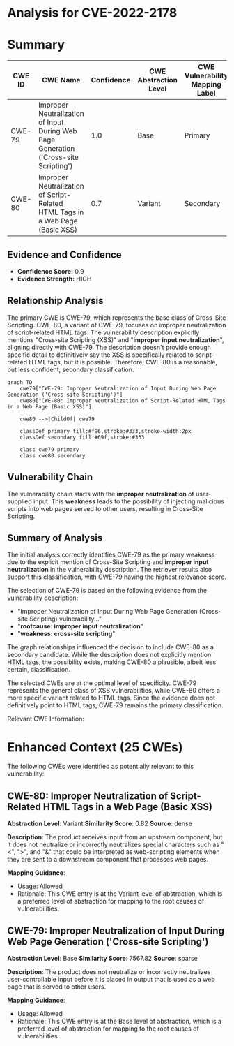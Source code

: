 # Analysis for CVE-2022-2178

# Summary
| CWE ID | CWE Name | Confidence | CWE Abstraction Level | CWE Vulnerability Mapping Label | CWE-Vulnerability Mapping Notes |
|---|---|---|---|---|---|
| CWE-79 | Improper Neutralization of Input During Web Page Generation ('Cross-site Scripting') | 1.0 | Base | Primary | Allowed |
| CWE-80 | Improper Neutralization of Script-Related HTML Tags in a Web Page (Basic XSS) | 0.7 | Variant | Secondary | Allowed |

## Evidence and Confidence

*   **Confidence Score:** 0.9
*   **Evidence Strength:** HIGH

## Relationship Analysis
The primary CWE is CWE-79, which represents the base class of Cross-Site Scripting. CWE-80, a variant of CWE-79, focuses on improper neutralization of script-related HTML tags. The vulnerability description explicitly mentions "Cross-site Scripting (XSS)" and "**improper input neutralization**", aligning directly with CWE-79. The description doesn't provide enough specific detail to definitively say the XSS is specifically related to script-related HTML tags, but it is possible. Therefore, CWE-80 is a reasonable, but less confident, secondary classification.

```mermaid
graph TD
    cwe79["CWE-79: Improper Neutralization of Input During Web Page Generation ('Cross-site Scripting')"]
    cwe80["CWE-80: Improper Neutralization of Script-Related HTML Tags in a Web Page (Basic XSS)"]
    
    cwe80 -->|ChildOf| cwe79
    
    classDef primary fill:#f96,stroke:#333,stroke-width:2px
    classDef secondary fill:#69f,stroke:#333
    
    class cwe79 primary
    class cwe80 secondary
```

## Vulnerability Chain
The vulnerability chain starts with the **improper neutralization** of user-supplied input. This **weakness** leads to the possibility of injecting malicious scripts into web pages served to other users, resulting in Cross-Site Scripting.

## Summary of Analysis
The initial analysis correctly identifies CWE-79 as the primary weakness due to the explicit mention of Cross-Site Scripting and **improper input neutralization** in the vulnerability description. The retriever results also support this classification, with CWE-79 having the highest relevance score.

The selection of CWE-79 is based on the following evidence from the vulnerability description:

*   "Improper Neutralization of Input During Web Page Generation (Cross-site Scripting) vulnerability..."
*   "**rootcause: improper input neutralization**"
*   "**weakness: cross-site scripting**"

The graph relationships influenced the decision to include CWE-80 as a secondary candidate. While the description does not explicitly mention HTML tags, the possibility exists, making CWE-80 a plausible, albeit less certain, classification.

The selected CWEs are at the optimal level of specificity. CWE-79 represents the general class of XSS vulnerabilities, while CWE-80 offers a more specific variant related to HTML tags. Since the evidence does not definitively point to HTML tags, CWE-79 remains the primary classification.

Relevant CWE Information:

# Enhanced Context (25 CWEs)
The following CWEs were identified as potentially relevant to this vulnerability:

## CWE-80: Improper Neutralization of Script-Related HTML Tags in a Web Page (Basic XSS)
**Abstraction Level**: Variant
**Similarity Score**: 0.82
**Source**: dense

**Description**:
The product receives input from an upstream component, but it does not neutralize or incorrectly neutralizes special characters such as "<", ">", and "&" that could be interpreted as web-scripting elements when they are sent to a downstream component that processes web pages.

**Mapping Guidance**:
- Usage: Allowed
- Rationale: This CWE entry is at the Variant level of abstraction, which is a preferred level of abstraction for mapping to the root causes of vulnerabilities.

## CWE-79: Improper Neutralization of Input During Web Page Generation ('Cross-site Scripting')
**Abstraction Level**: Base
**Similarity Score**: 7567.82
**Source**: sparse

**Description**:
The product does not neutralize or incorrectly neutralizes user-controllable input before it is placed in output that is used as a web page that is served to other users.

**Mapping Guidance**:
- Usage: Allowed
- Rationale: This CWE entry is at the Base level of abstraction, which is a preferred level of abstraction for mapping to the root causes of vulnerabilities.
